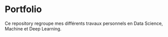 # Portfolio
Ce repository regroupe mes différents travaux personnels en Data Science, Machine et Deep Learning.
